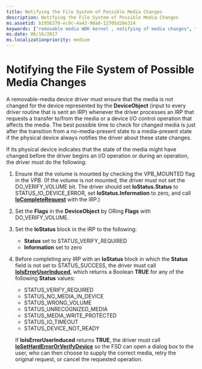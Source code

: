 ```yaml
---
title: Notifying the File System of Possible Media Changes
description: Notifying the File System of Possible Media Changes
ms.assetid: b1956370-ec9c-4a43-90a8-12705d28e314
keywords: ["removable media WDK kernel , notifying of media changes", "notifications WDK removable media", "media change notifications WDK removable media"]
ms.date: 06/16/2017
ms.localizationpriority: medium
---
```


# Notifying the File System of Possible Media Changes





A removable-media device driver must ensure that the media is not changed for the device represented by the **DeviceObject** (input to every driver routine that is sent an IRP) whenever the driver processes an IRP that requests a transfer to/from the media or a device I/O control operation that affects the media. The best possible time to check for changed media is just after the transition from a no-media-present state to a media-present state if the physical device always notifies the driver about these state changes.

If its physical device indicates that the state of the media might have changed before the driver begins an I/O operation or during an operation, the driver must do the following:

1.  Ensure that the volume is mounted by checking the VPB\_MOUNTED flag in the *VPB*. (If the volume is not mounted, the driver must not set the DO\_VERIFY\_VOLUME bit. The driver should set **IoStatus.Status** to STATUS\_IO\_DEVICE\_ERROR, set **IoStatus.Information** to zero, and call [**IoCompleteRequest**](https://docs.microsoft.com/windows-hardware/drivers/ddi/wdm/nf-wdm-iocompleterequest) with the IRP.)

2.  Set the **Flags** in the **DeviceObject** by ORing **Flags** with DO\_VERIFY\_VOLUME.

3.  Set the **IoStatus** block in the IRP to the following:
    -   **Status** set to STATUS\_VERIFY\_REQUIRED
    -   **Information** set to zero

4.  Before completing any IRP with an **IoStatus** block in which the **Status** field is not set to STATUS\_SUCCESS, the driver must call [**IoIsErrorUserInduced**](https://docs.microsoft.com/windows-hardware/drivers/ddi/wdm/nf-wdm-ioiserroruserinduced), which returns a Boolean **TRUE** for any of the following **Status** values:

    -   STATUS\_VERIFY\_REQUIRED
    -   STATUS\_NO\_MEDIA\_IN\_DEVICE
    -   STATUS\_WRONG\_VOLUME
    -   STATUS\_UNRECOGNIZED\_MEDIA
    -   STATUS\_MEDIA\_WRITE\_PROTECTED
    -   STATUS\_IO\_TIMEOUT
    -   STATUS\_DEVICE\_NOT\_READY

    If **IoIsErrorUserInduced** returns **TRUE**, the driver must call [**IoSetHardErrorOrVerifyDevice**](https://docs.microsoft.com/windows-hardware/drivers/ddi/ntddk/nf-ntddk-iosetharderrororverifydevice) so the FSD can open a dialog box to the user, who can then choose to supply the correct media, retry the original request, or cancel the requested operation.

 

 




